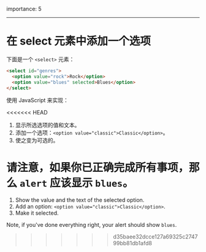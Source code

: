 importance: 5

---

# 在 select 元素中添加一个选项

下面是一个 `<select>` 元素：

```html
<select id="genres">
  <option value="rock">Rock</option>
  <option value="blues" selected>Blues</option>
</select>
```

使用 JavaScript 来实现：

<<<<<<< HEAD
1. 显示所选选项的值和文本。
2. 添加一个选项：`<option value="classic">Classic</option>`。
3. 使之变为可选的。

请注意，如果你已正确完成所有事项，那么 `alert` 应该显示 `blues`。
=======
1. Show the value and the text of the selected option.
2. Add an option: `<option value="classic">Classic</option>`.
3. Make it selected.

Note, if you've done everything right, your alert should show `blues`.
>>>>>>> d35baee32dcce127a69325c274799bb81db1afd8
